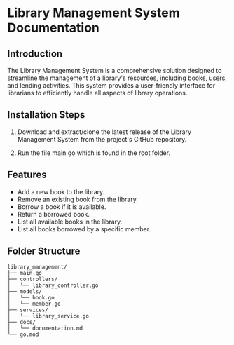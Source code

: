 # Library Management System Documentation

## Introduction
The Library Management System is a comprehensive solution designed to streamline the management of a library's resources, including books, users, and lending activities. This system provides a user-friendly interface for librarians to efficiently handle all aspects of library operations.

## Installation Steps
1. Download and extract/clone the latest release of the Library Management System from the project's GitHub repository.

2. Run the file main.go which is found in the root folder.

## Features
- Add a new book to the library.
- Remove an existing book from the library.
- Borrow a book if it is available.
- Return a borrowed book.
- List all available books in the library.
- List all books borrowed by a specific member.

## Folder Structure
```
library_management/
├── main.go
├── controllers/
│   └── library_controller.go
├── models/
│   └── book.go
│   └── member.go
├── services/
│   └── library_service.go
├── docs/
│   └── documentation.md
└── go.mod

```